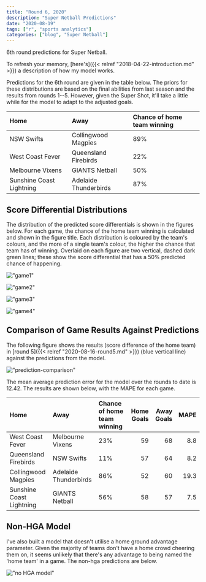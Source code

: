 ```yaml
---
title: "Round 6, 2020"
description: "Super Netball Predictions"
date: "2020-08-19"
tags: ["r", "sports analytics"]
categories: ["blog", "Super Netball"]
---
```


<!-- Time-stamp: <2019-04-27 13:42:06 (slane)> -->





6th round predictions for Super Netball.

To refresh your memory, [here's]({{< relref "2018-04-22-introduction.md" >}}) a description of how my model works.

Predictions for the 6th round are given in the table below. The priors for these distributions are based on the final abilities from last season and the results from rounds 1--5. However, given the Super Shot, it'll take a little while for the model to adapt to the adjusted goals.


|Home                     |Away                  |Chance of home team winning |
|:------------------------|:---------------------|:---------------------------|
|NSW Swifts               |Collingwood Magpies   |89%                         |
|West Coast Fever         |Queensland Firebirds  |22%                         |
|Melbourne Vixens         |GIANTS Netball        |50%                         |
|Sunshine Coast Lightning |Adelaide Thunderbirds |87%                         |

## Score Differential Distributions

The distribution of the predicted score differentials is shown in the figures below. For each game, the chance of the home team winning is calculated and shown in the figure title. Each distribution is coloured by the team's colours, and the more of a single team's colour, the higher the chance that team has of winning. Overlaid on each figure are two vertical, dashed dark green lines; these show the score differential that has a 50% predicted chance of happening.

!["game1"](/sn-assets/2020/round6/game-1.png)

!["game2"](/sn-assets/2020/round6/game-2.png)

!["game3"](/sn-assets/2020/round6/game-3.png)

!["game4"](/sn-assets/2020/round6/game-4.png)

## Comparison of Game Results Against Predictions

The following figure shows the results (score difference of the home team) in [round 5]({{< relref "2020-08-16-round5.md" >}}) (blue vertical line) against the predictions from the model.

!["prediction-comparison"](/sn-assets/2020/round6/plot-grid-comparison.png)

The mean average prediction error for the model over the rounds to date is 12.42. The results are shown below, with the MAPE for each game.


|Home                     |Away                  |Chance of home team winning | Home Goals| Away Goals| MAPE|
|:------------------------|:---------------------|:---------------------------|----------:|----------:|----:|
|West Coast Fever         |Melbourne Vixens      |23%                         |         59|         68|  8.8|
|Queensland Firebirds     |NSW Swifts            |11%                         |         57|         64|  8.2|
|Collingwood Magpies      |Adelaide Thunderbirds |86%                         |         52|         60| 19.3|
|Sunshine Coast Lightning |GIANTS Netball        |56%                         |         58|         57|  7.5|

## Non-HGA Model

I've also built a model that doesn't utilise a home ground advantage parameter. Given the majority of teams don't have a home crowd cheering them on, it seems unlikely that there's any advantage to being named the 'home team' in a game. The non-hga predictions are below.

!["no HGA model"](/sn-assets/2020/round6/plot-grid-no-hga.png)
